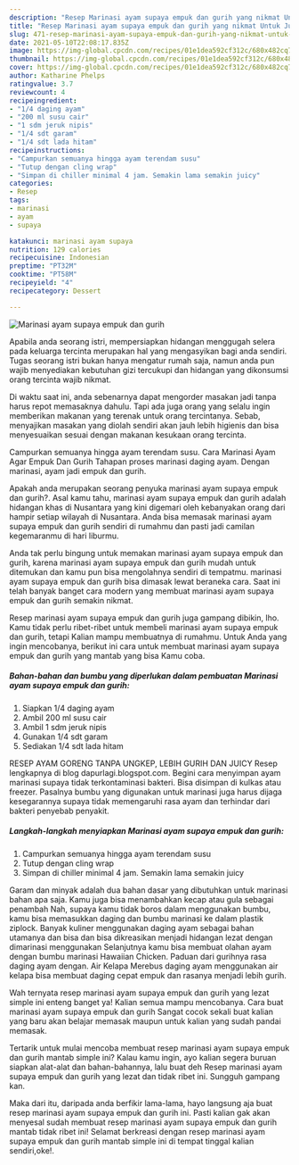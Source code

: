 ```yaml
---
description: "Resep Marinasi ayam supaya empuk dan gurih yang nikmat Untuk Jualan"
title: "Resep Marinasi ayam supaya empuk dan gurih yang nikmat Untuk Jualan"
slug: 471-resep-marinasi-ayam-supaya-empuk-dan-gurih-yang-nikmat-untuk-jualan
date: 2021-05-10T22:08:17.835Z
image: https://img-global.cpcdn.com/recipes/01e1dea592cf312c/680x482cq70/marinasi-ayam-supaya-empuk-dan-gurih-foto-resep-utama.jpg
thumbnail: https://img-global.cpcdn.com/recipes/01e1dea592cf312c/680x482cq70/marinasi-ayam-supaya-empuk-dan-gurih-foto-resep-utama.jpg
cover: https://img-global.cpcdn.com/recipes/01e1dea592cf312c/680x482cq70/marinasi-ayam-supaya-empuk-dan-gurih-foto-resep-utama.jpg
author: Katharine Phelps
ratingvalue: 3.7
reviewcount: 4
recipeingredient:
- "1/4 daging ayam"
- "200 ml susu cair"
- "1 sdm jeruk nipis"
- "1/4 sdt garam"
- "1/4 sdt lada hitam"
recipeinstructions:
- "Campurkan semuanya hingga ayam terendam susu"
- "Tutup dengan cling wrap"
- "Simpan di chiller minimal 4 jam. Semakin lama semakin juicy"
categories:
- Resep
tags:
- marinasi
- ayam
- supaya

katakunci: marinasi ayam supaya 
nutrition: 129 calories
recipecuisine: Indonesian
preptime: "PT32M"
cooktime: "PT58M"
recipeyield: "4"
recipecategory: Dessert

---
```



![Marinasi ayam supaya empuk dan gurih](https://img-global.cpcdn.com/recipes/01e1dea592cf312c/680x482cq70/marinasi-ayam-supaya-empuk-dan-gurih-foto-resep-utama.jpg)

Apabila anda seorang istri, mempersiapkan hidangan menggugah selera pada keluarga tercinta merupakan hal yang mengasyikan bagi anda sendiri. Tugas seorang istri bukan hanya mengatur rumah saja, namun anda pun wajib menyediakan kebutuhan gizi tercukupi dan hidangan yang dikonsumsi orang tercinta wajib nikmat.

Di waktu  saat ini, anda sebenarnya dapat mengorder masakan jadi tanpa harus repot memasaknya dahulu. Tapi ada juga orang yang selalu ingin memberikan makanan yang terenak untuk orang tercintanya. Sebab, menyajikan masakan yang diolah sendiri akan jauh lebih higienis dan bisa menyesuaikan sesuai dengan makanan kesukaan orang tercinta. 

Campurkan semuanya hingga ayam terendam susu. Cara Marinasi Ayam Agar Empuk Dan Gurih Tahapan proses marinasi daging ayam. Dengan marinasi, ayam jadi empuk dan gurih.

Apakah anda merupakan seorang penyuka marinasi ayam supaya empuk dan gurih?. Asal kamu tahu, marinasi ayam supaya empuk dan gurih adalah hidangan khas di Nusantara yang kini digemari oleh kebanyakan orang dari hampir setiap wilayah di Nusantara. Anda bisa memasak marinasi ayam supaya empuk dan gurih sendiri di rumahmu dan pasti jadi camilan kegemaranmu di hari liburmu.

Anda tak perlu bingung untuk memakan marinasi ayam supaya empuk dan gurih, karena marinasi ayam supaya empuk dan gurih mudah untuk ditemukan dan kamu pun bisa mengolahnya sendiri di tempatmu. marinasi ayam supaya empuk dan gurih bisa dimasak lewat beraneka cara. Saat ini telah banyak banget cara modern yang membuat marinasi ayam supaya empuk dan gurih semakin nikmat.

Resep marinasi ayam supaya empuk dan gurih juga gampang dibikin, lho. Kamu tidak perlu ribet-ribet untuk membeli marinasi ayam supaya empuk dan gurih, tetapi Kalian mampu membuatnya di rumahmu. Untuk Anda yang ingin mencobanya, berikut ini cara untuk membuat marinasi ayam supaya empuk dan gurih yang mantab yang bisa Kamu coba.

<!--inarticleads1-->

##### Bahan-bahan dan bumbu yang diperlukan dalam pembuatan Marinasi ayam supaya empuk dan gurih:

1. Siapkan 1/4 daging ayam
1. Ambil 200 ml susu cair
1. Ambil 1 sdm jeruk nipis
1. Gunakan 1/4 sdt garam
1. Sediakan 1/4 sdt lada hitam


RESEP AYAM GORENG TANPA UNGKEP, LEBIH GURIH DAN JUICY Resep lengkapnya di blog dapurlagi.blogspot.com. Begini cara menyimpan ayam marinasi supaya tidak terkontaminasi bakteri. Bisa disimpan di kulkas atau freezer. Pasalnya bumbu yang digunakan untuk marinasi juga harus dijaga kesegarannya supaya tidak memengaruhi rasa ayam dan terhindar dari bakteri penyebab penyakit. 

<!--inarticleads2-->

##### Langkah-langkah menyiapkan Marinasi ayam supaya empuk dan gurih:

1. Campurkan semuanya hingga ayam terendam susu
1. Tutup dengan cling wrap
1. Simpan di chiller minimal 4 jam. Semakin lama semakin juicy


Garam dan minyak adalah dua bahan dasar yang dibutuhkan untuk marinasi bahan apa saja. Kamu juga bisa menambahkan kecap atau gula sebagai penambah Nah, supaya kamu tidak boros dalam menggunakan bumbu, kamu bisa memasukkan daging dan bumbu marinasi ke dalam plastik ziplock. Banyak kuliner menggunakan daging ayam sebagai bahan utamanya dan bisa dan bisa dikreasikan menjadi hidangan lezat dengan dimarinasi menggunakan Selanjutnya kamu bisa membuat olahan ayam dengan bumbu marinasi Hawaiian Chicken. Paduan dari gurihnya rasa daging ayam dengan. Air Kelapa Merebus daging ayam menggunakan air kelapa bisa membuat daging cepat empuk dan rasanya menjadi lebih gurih. 

Wah ternyata resep marinasi ayam supaya empuk dan gurih yang lezat simple ini enteng banget ya! Kalian semua mampu mencobanya. Cara buat marinasi ayam supaya empuk dan gurih Sangat cocok sekali buat kalian yang baru akan belajar memasak maupun untuk kalian yang sudah pandai memasak.

Tertarik untuk mulai mencoba membuat resep marinasi ayam supaya empuk dan gurih mantab simple ini? Kalau kamu ingin, ayo kalian segera buruan siapkan alat-alat dan bahan-bahannya, lalu buat deh Resep marinasi ayam supaya empuk dan gurih yang lezat dan tidak ribet ini. Sungguh gampang kan. 

Maka dari itu, daripada anda berfikir lama-lama, hayo langsung aja buat resep marinasi ayam supaya empuk dan gurih ini. Pasti kalian gak akan menyesal sudah membuat resep marinasi ayam supaya empuk dan gurih mantab tidak ribet ini! Selamat berkreasi dengan resep marinasi ayam supaya empuk dan gurih mantab simple ini di tempat tinggal kalian sendiri,oke!.

